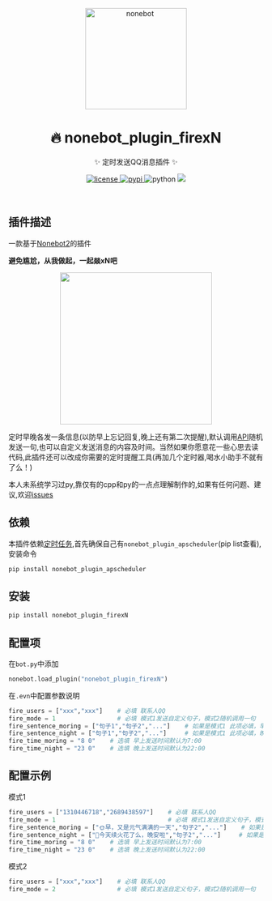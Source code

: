 <p align="center">
  <a href="https://v2.nonebot.dev/"><img src="https://v2.nonebot.dev/logo.png" width="200" height="200" alt="nonebot"></a>
</p>

<div align="center">
<h1 align="center">🔥 nonebot_plugin_firexN</h1>

✨ 定时发送QQ消息插件 ✨

</div>

<p align="center">
  <a href="https://github.com/GC-ZF/nonebot_plugin_firexN/blob/main/LICENSE">
    <img src="https://img.shields.io/github/license/GC-ZF/nonebot_plugin_firexN" alt="license">
  </a>
  <a href="https://pypi.python.org/pypi/nonebot_plugin_firexN">
    <img src="https://img.shields.io/pypi/v/nonebot_plugin_firexN" alt="pypi">
  </a>
  <img src="https://img.shields.io/badge/python-3.7.3+-blue" alt="python">
  <img  src="https://visitor-badge.glitch.me/badge?page_id=nonebot_plugin_firexN" /><br />
</p></br>

## 插件描述

一款基于[Nonebot2](https://github.com/nonebot/nonebot2)的插件

**避免尴尬，从我做起，一起燚xN吧**

<div align="center">
  <img height="300px" src="https://test1.jsdelivr.net/gh/GC-ZF/nonebot_plugin_firexN/example.png">
</div>


定时早晚各发一条信息(以防早上忘记回复,晚上还有第二次提醒),默认调用[API](https://v1.hitokoto.cn?c=a&c=b&c=c&c=d&c=h)随机发送一句,也可以自定义发送消息的内容及时间。当然如果你愿意花一些心思去读代码,此插件还可以改成你需要的定时提醒工具(再加几个定时器,喝水小助手不就有了么！)

本人未系统学习过py,靠仅有的cpp和py的一点点理解制作的,如果有任何问题、建议,欢迎[issues](https://github.com/GC-ZF/nonebot_plugin_firexN/issues)

## 依赖
本插件依赖[定时任务](https://github.com/nonebot/plugin-apscheduler),首先确保自己有`nonebot_plugin_apscheduler`(pip list查看),安装命令
```python
pip install nonebot_plugin_apscheduler
```
## 安装
```python
pip install nonebot_plugin_firexN
```
## 配置项
在`bot.py`中添加
```python
nonebot.load_plugin("nonebot_plugin_firexN")
```
在`.evn`中配置参数说明
```python
fire_users = ["xxx","xxx"]    # 必填 联系人QQ
fire_mode = 1                 # 必填 模式1发送自定义句子，模式2随机调用一句
fire_sentence_moring = ["句子1","句子2","..."]    # 如果是模式1 此项必填，早上随机发送该字段中的一句
fire_sentence_night = ["句子1","句子2","..."]     # 如果是模式1 此项必填，晚上随机发送该字段中的一句
fire_time_moring = "8 0"    # 选填 早上发送时间默认为7:00
fire_time_night = "23 0"    # 选填 晚上发送时间默认为22:00                   
```
## 配置示例
模式1
```python
fire_users = ["1310446718","2689438597"]    # 必填 联系人QQ
fire_mode = 1                               # 必填 模式1发送自定义句子，模式2随机调用一句
fire_sentence_moring = ["🌞早，又是元气满满的一天","句子2","..."]    # 如果是模式1 此项必填，早上随机发送该字段中的一句
fire_sentence_night = ["🌛今天续火花了么，晚安啦","句子2","..."]     # 如果是模式1 此项必填，晚上随机发送该字段中的一句
fire_time_moring = "8 0"    # 选填 早上发送时间默认为7:00
fire_time_night = "23 0"    # 选填 晚上发送时间默认为22:00 
```
模式2
```python
fire_users = ["xxx","xxx"]    # 必填 联系人QQ
fire_mode = 2                 # 必填 模式1发送自定义句子，模式2随机调用一句  
```
